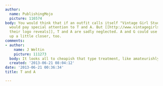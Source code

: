 ```yaml
---
author:
  name: PublishingMojo
  picture: 116574
body: You would think that if an outfit calls itself "Vintage Girl Studios," they
  would pay special attention to T and A. But [[http://www.vintagegirlstudios.com/521739/home/|as
  their logo reveals]], T and A are sadly neglected. A and G could use to snuggle
  up a little closer, too.
comments:
- author:
    name: J Weltin
    picture: 111273
  body: It looks all to cheapish that type treatment, like amateurishly handdrawn.
  created: '2013-06-21 08:04:12'
date: '2013-06-21 00:36:34'
title: T and A

---
```

